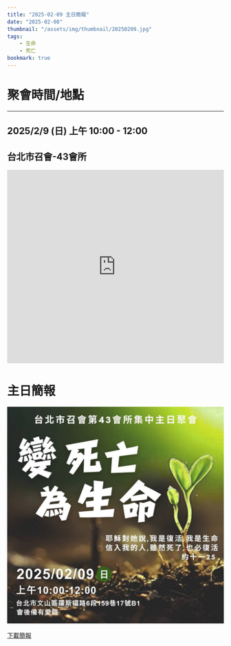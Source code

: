 ```yaml
---
title: "2025-02-09 主日簡報"
date: "2025-02-08"
thumbnail: "/assets/img/thumbnail/20250209.jpg"
tags:
    - 生命
    - 死亡
bookmark: true
---
```


# 聚會時間/地點
___

## 2025/2/9 (日) 上午 10:00 - 12:00

## 台北市召會-43會所
<iframe src="https://www.google.com/maps/embed?pb=!1m18!1m12!1m3!1d1861.018064677444!2d121.54127558199755!3d24.99750156997027!2m3!1f0!2f0!3f0!3m2!1i1024!2i768!4f13.1!3m3!1m2!1s0x3442aa037a04bf63%3A0xca07e92f33867207!2z5Y-w5YyX5biC5Y-s5pyD56ys5Zub5Y2B5LiJ6IGa5pyD5omA!5e0!3m2!1szh-TW!2stw!4v1729835929402!5m2!1szh-TW!2stw" width="100%" height="450" style="border:0;" allowfullscreen="" loading="lazy" referrerpolicy="no-referrer-when-downgrade"></iframe>

# 主日簡報

<img src="/assets/img/thumbnail/20250209.jpg" alt="變死亡為生命" style="box-shadow: 5px 5px 10px \#888;">

<a href="../../assets/docs/20250209.pdf" download="20250209主日簡報.pdf">下載簡報</a>

<object data="../../assets/docs/20250209.pdf" width="100%" height="1000" type='application/pdf'></object>